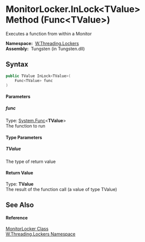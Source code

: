 MonitorLocker.InLock&lt;TValue> Method (Func&lt;TValue>)
========================================================
   Executes a function from within a Monitor

  **Namespace:**  [W.Threading.Lockers][1]  
  **Assembly:**  Tungsten (in Tungsten.dll)

Syntax
------

```csharp
public TValue InLock<TValue>(
	Func<TValue> func
)

```

#### Parameters

##### *func*
Type: [System.Func][2]&lt;**TValue**>  
The function to run

#### Type Parameters

##### *TValue*
The type of return value

#### Return Value
Type: **TValue**  
The result of the function call (a value of type TValue)

See Also
--------

#### Reference
[MonitorLocker Class][3]  
[W.Threading.Lockers Namespace][1]  

[1]: ../README.md
[2]: http://msdn.microsoft.com/en-us/library/bb534960
[3]: README.md